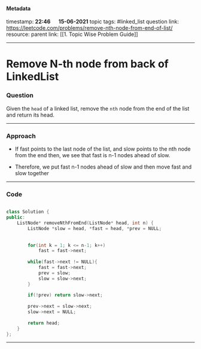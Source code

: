 #### Metadata

timestamp: **22:46**  &emsp;  **15-06-2021**
topic tags: #linked_list
question link: https://leetcode.com/problems/remove-nth-node-from-end-of-list/
resource:
parent link: [[1. Topic Wise Problem Guide]]

---

# Remove N-th node from back of LinkedList

### Question
Given the `head` of a linked list, remove the `nth` node from the end of the list and return its head.

---


### Approach

- If fast points to the last node of the list, and slow points to the nth node from the end then,     we see that fast is n-1 nodes ahead of slow.
    
- Therefore, we put fast n-1 nodes ahead of slow and then  move fast and slow together

---


### Code

``` cpp

class Solution {
public:
    ListNode* removeNthFromEnd(ListNode* head, int n) {
        ListNode *slow = head, *fast = head, *prev = NULL;
        
        
        for(int k = 1; k <= n-1; k++)
            fast = fast->next;
        
        while(fast->next != NULL){
            fast = fast->next;
            prev = slow;
            slow = slow->next;
        }
        
        if(!prev) return slow->next;
        
        prev->next = slow->next;
        slow->next = NULL;
        
        return head;
    }
};

```

---


